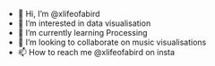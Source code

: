- 👋 Hi, I’m @xlifeofabird
- 👀 I’m interested in data visualisation
- 🌱 I’m currently learning Processing
- 💞️ I’m looking to collaborate on music visualisations
- 📫 How to reach me @xlifeofabird on insta

<!---
xlifeofabird/xlifeofabird is a ✨ special ✨ repository because its `README.md` (this file) appears on your GitHub profile.
You can click the Preview link to take a look at your changes.
--->
